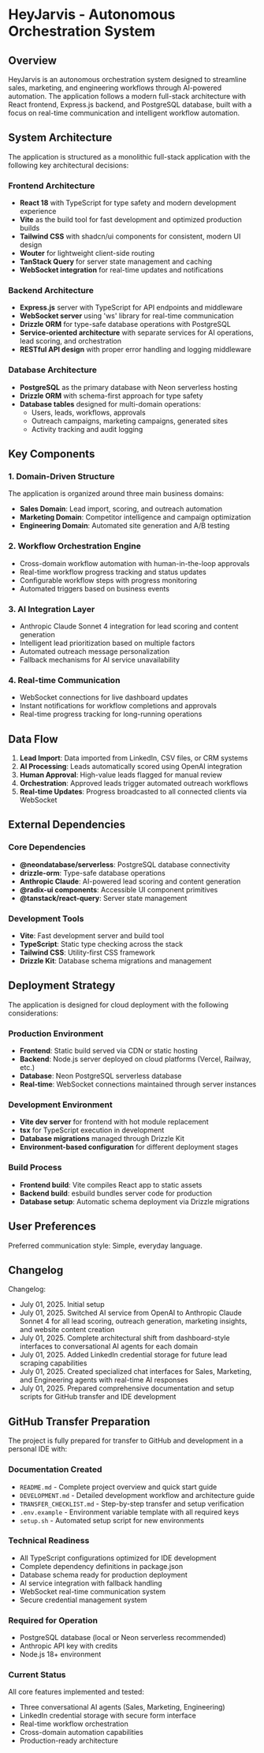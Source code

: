# HeyJarvis - Autonomous Orchestration System

## Overview

HeyJarvis is an autonomous orchestration system designed to streamline sales, marketing, and engineering workflows through AI-powered automation. The application follows a modern full-stack architecture with React frontend, Express.js backend, and PostgreSQL database, built with a focus on real-time communication and intelligent workflow automation.

## System Architecture

The application is structured as a monolithic full-stack application with the following key architectural decisions:

### Frontend Architecture
- **React 18** with TypeScript for type safety and modern development experience
- **Vite** as the build tool for fast development and optimized production builds
- **Tailwind CSS** with shadcn/ui components for consistent, modern UI design
- **Wouter** for lightweight client-side routing
- **TanStack Query** for server state management and caching
- **WebSocket integration** for real-time updates and notifications

### Backend Architecture
- **Express.js** server with TypeScript for API endpoints and middleware
- **WebSocket server** using 'ws' library for real-time communication
- **Drizzle ORM** for type-safe database operations with PostgreSQL
- **Service-oriented architecture** with separate services for AI operations, lead scoring, and orchestration
- **RESTful API design** with proper error handling and logging middleware

### Database Architecture
- **PostgreSQL** as the primary database with Neon serverless hosting
- **Drizzle ORM** with schema-first approach for type safety
- **Database tables** designed for multi-domain operations:
  - Users, leads, workflows, approvals
  - Outreach campaigns, marketing campaigns, generated sites
  - Activity tracking and audit logging

## Key Components

### 1. Domain-Driven Structure
The application is organized around three main business domains:
- **Sales Domain**: Lead import, scoring, and outreach automation
- **Marketing Domain**: Competitor intelligence and campaign optimization
- **Engineering Domain**: Automated site generation and A/B testing

### 2. Workflow Orchestration Engine
- Cross-domain workflow automation with human-in-the-loop approvals
- Real-time workflow progress tracking and status updates
- Configurable workflow steps with progress monitoring
- Automated triggers based on business events

### 3. AI Integration Layer
- Anthropic Claude Sonnet 4 integration for lead scoring and content generation
- Intelligent lead prioritization based on multiple factors
- Automated outreach message personalization
- Fallback mechanisms for AI service unavailability

### 4. Real-time Communication
- WebSocket connections for live dashboard updates
- Instant notifications for workflow completions and approvals
- Real-time progress tracking for long-running operations

## Data Flow

1. **Lead Import**: Data imported from LinkedIn, CSV files, or CRM systems
2. **AI Processing**: Leads automatically scored using OpenAI integration
3. **Human Approval**: High-value leads flagged for manual review
4. **Orchestration**: Approved leads trigger automated outreach workflows
5. **Real-time Updates**: Progress broadcasted to all connected clients via WebSocket

## External Dependencies

### Core Dependencies
- **@neondatabase/serverless**: PostgreSQL database connectivity
- **drizzle-orm**: Type-safe database operations
- **Anthropic Claude**: AI-powered lead scoring and content generation
- **@radix-ui components**: Accessible UI component primitives
- **@tanstack/react-query**: Server state management

### Development Tools
- **Vite**: Fast development server and build tool
- **TypeScript**: Static type checking across the stack
- **Tailwind CSS**: Utility-first CSS framework
- **Drizzle Kit**: Database schema migrations and management

## Deployment Strategy

The application is designed for cloud deployment with the following considerations:

### Production Environment
- **Frontend**: Static build served via CDN or static hosting
- **Backend**: Node.js server deployed on cloud platforms (Vercel, Railway, etc.)
- **Database**: Neon PostgreSQL serverless database
- **Real-time**: WebSocket connections maintained through server instances

### Development Environment
- **Vite dev server** for frontend with hot module replacement
- **tsx** for TypeScript execution in development
- **Database migrations** managed through Drizzle Kit
- **Environment-based configuration** for different deployment stages

### Build Process
- **Frontend build**: Vite compiles React app to static assets
- **Backend build**: esbuild bundles server code for production
- **Database setup**: Automatic schema deployment via Drizzle migrations

## User Preferences

Preferred communication style: Simple, everyday language.

## Changelog

Changelog:
- July 01, 2025. Initial setup
- July 01, 2025. Switched AI service from OpenAI to Anthropic Claude Sonnet 4 for all lead scoring, outreach generation, marketing insights, and website content creation
- July 01, 2025. Complete architectural shift from dashboard-style interfaces to conversational AI agents for each domain
- July 01, 2025. Added LinkedIn credential storage for future lead scraping capabilities
- July 01, 2025. Created specialized chat interfaces for Sales, Marketing, and Engineering agents with real-time AI responses
- July 01, 2025. Prepared comprehensive documentation and setup scripts for GitHub transfer and IDE development

## GitHub Transfer Preparation

The project is fully prepared for transfer to GitHub and development in a personal IDE with:

### Documentation Created
- `README.md` - Complete project overview and quick start guide
- `DEVELOPMENT.md` - Detailed development workflow and architecture guide
- `TRANSFER_CHECKLIST.md` - Step-by-step transfer and setup verification
- `.env.example` - Environment variable template with all required keys
- `setup.sh` - Automated setup script for new environments

### Technical Readiness
- All TypeScript configurations optimized for IDE development
- Complete dependency definitions in package.json
- Database schema ready for production deployment
- AI service integration with fallback handling
- WebSocket real-time communication system
- Secure credential management system

### Required for Operation
- PostgreSQL database (local or Neon serverless recommended)
- Anthropic API key with credits
- Node.js 18+ environment

### Current Status
All core features implemented and tested:
- Three conversational AI agents (Sales, Marketing, Engineering)
- LinkedIn credential storage with secure form interface
- Real-time workflow orchestration
- Cross-domain automation capabilities
- Production-ready architecture